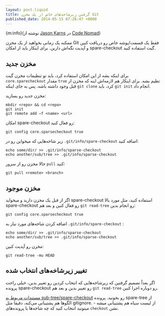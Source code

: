 ```yaml
---
layout: post.liquid
title: گرفتن زیرشاخه‌های خاص از یک مخزن Git
published_date: 2014-05-15 07:26:47 +0000
---
```


{m:info}(نوشته از [Jason Karns](http://jasonkarns.com/blog/author/jasonkarns/) در [Code Nomad](http://jasonkarns.com/blog/subdirectory-checkouts-with-git-sparse-checkout/))

ممکنه یک زمانی بخواهید از یک مخزن Git فقط یک قسمت/پوشه خاص رو دریافت کنین و آپدیت نگه‌اش دارین. برای اینکار باید از امکان spare-checkout گیت استفاده کنید.

## مخزن جدید

برای اینکه بشه از این امکان استفاده کرد، باید تو تنظیمات مخزن گیت `core.sparecheckout` مقدار `true` تظیم بشه. برای اینکار هم لازمه‌اش اینه که مخزن از قبل وجود داشته باشه. پس به جای اینکه `git clone` کرد، باید `git init` انجام داد.

مخزن جدید رو بسازید:

```shell
mkdir <repo> && cd <repo>
git init
git remote add –f <name> <url>
```

امکان spare-checkout رو فعال کنید:

```shell
git config core.sparsecheckout true
```

زیر شاخه‌هایی که میخواین رو در `.git/info/spare-checkout` اضافه کنید:

```shell
echo some/dir/ >> .git/info/sparse-checkout
echo another/sub/tree >> .git/info/sparse-checkout
```

حالا مخزن رو از سرور `pull` کنید:

```shell
git pull <remote> <branch>
```

## مخزن موجود

اگر از قبل یک مخزن دارید و میخواید spare-checkout استفاده کنید، مثل مورد بالا spare-checkout رو فعال کنین و بعد هم `git read-tree` رو انجام بدین:

```shell
git config core.sparsecheckout true
```

اضافه کردن شاخه‌های مورد نیاز به `.git/info/spare-checkout` :

```shell
echo some/dir/ >> .git/info/sparse-checkout
echo another/sub/tree >> .git/info/sparse-checkout
```

مخزن رو آپدیت کنین:

```shell
git read-tree -mu HEAD
```

## تغییر زیرشاخه‌های انتخاب شده

اگر بعداً تصمیم گرفتین که زیرشاخه‌هایی که انتخاب کردین رو تغییر بدین، خیلی راحت پرونده spare-checkout رو تغییر بدین و بعد هم `git read-tree` رو دوباره اجرا کنین.

[مستندات مربوط به sub-tree/spare-checkout](http://git-scm.com/docs/git-read-tree) رو بخونید. پرونده spare-tree از الگوها هم پشتیبانی می‌کنه، دقیقا مثل gitignore. از لیست سیاه هم پشتیبانی میشه - میتونید انتخاب کنید که چه شاخه‌ها یا پرونده‌های `checkout` نشن.
